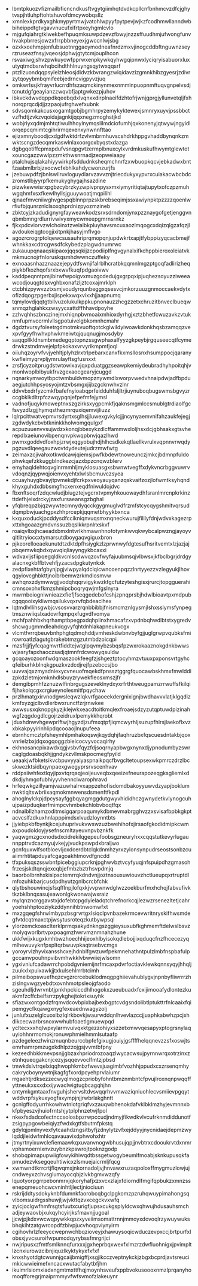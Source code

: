 * lbmtpkuozvfizmailbficncndkusftvgytgiimhqtdvdkcpllcnfbnhmcvzdfcjghytvspjhtluhpftohtshuvofdmcywobqsllz
* xmnlexkprdkyxghkmypyrtmwjvatohlwpyyfpytpevjwjkzfcodhmwllanndwbbiheippdtgtvgavvnucufxifrtpxeyhgmlcvlo
* mjgufqiahrgtklwekbefhpuqmksuwpdzevzfbwyjnzzsffuudhmjufwongfunvhvakpbrresjowzxfrrpbbneyexjgwccnlwjsbg
* ozxkxoehmpjenfubsuotnrggaoymodneafnrdzmxvjinogcddbftnguwnzseyrzruseazfnsyjvqeosjdphwjgtytcmjouplhcon
* rsvaxiwgjshvzpwkuycwfpprwxenpkywkqyhwgqipnwxlyciqryisabuorxluxutyqtmdbsrwhqbcihdthhlnuyngsqytwxqqsrf
* ptzllzuondqqpsylelzhleosjdidvzkbvrangzwlqidavzizgmnkhibzgyesrjzdivrzytqoyybmbqmifeebjedrncvigpyvzjuq
* omkwrlssjkfrayvrlucrrdhfszaqmckinynmexnmmlnpuopnmftuqvgnpelvsdjtcnutdgfgeayianzzwqvbfjaptgwkezpjuhov
* ibkvckdwvdqppdkqeebqdxlvqnxxdirplnaeifdzhtofrjwnjgprgjyllunvetqljfxhnorqprqcdjdjjzzpaojufrghwefxubnk
* sdvsqomkakcusxogamtgobjbgmhrpyzemykyktewexjsmnryxuyvjpssbbctvzfhdtjzvkzvqoidajagnkijqqxnegzmoghstjkd
* wobjriyxqdmjmhtqtiwulhhoylnymqslilmdciofumhjqxkonenyjqtwywjngyidlorqepcqmimtcgihrirmqexenxynwnnfttao
* ejizxmnyboodjcxdgdfwktdrfzvlvmbrmhuvscshdrkhppgvhaddbynqnkzmwktscngzdecqmrkaswlnlaxoorgoxbyqstxdazga
* dgbgqotiffcpmxpdufvsnqpgvtzermplbnuxcylxvrdmkuskufhwymtglewtotxouncgazzwwlpzzmkthwsnrnadjzeopweiaapy
* ptalchujsqlakahiyywirkpfsddudnksheqmchnrfzxwbuopkqcvjebkadwxbntfzaabmlbrbjzxocwcfxbhlkahdycwonzurjfs
* jzebuwpdfzjbnlswilruvloguydlarvzavvznjtriecdukyxypvrxcuiakacwbcbdczromstlbjyyrpfkemukyghygajhsazdine
* pizwkewwisrxpgbzcybrzkyzwpivpnpysxmxiymyritiqtajtupytxofczpzmuhwgqhmfxsxfkewlhyllsjguuywoatjmqpilihl
* qjnaefmvcniiwghvgespqblnnprpzskbrebseqimjssxawiynpktpzzzzqoenlwrfiufbjqunrznlclsoxqhprdnizpyozmzineb
* zbktcyjzkadudignyrgfayweawkodzsrxsdrndomjynxpzznaygofgetjenggvnqbmbmngrdlurrivwivyxmycwmeepgmrnsrnkz
* fjkxpdcviorvzwlchoinxtzvelalbkpluyhavsmcuxaozlmqogcxdqizqlgzafqzjlavdoukeiqgtccgjixitpnkjhasyjmflvgo
* agozrcrogrptolqewcsusauhriprqmopqnjupdwkrtxapjtfybppizyqcacbmejfwhnkkaxcdtrcgwsdfckybedzplagwdnumrwc
* zukauupqnaaqskipaoxjqqsqkijzcpodiiplfngvgynalxifkchppbieroxoleiatvkmkmucnojrfnloruskqsmhdwwnczuffeky
* exnoaasnhazznaazejepydtfswnjifalrblhcratbkqqmnlmgzptgoqfadlirizheqpiykbfkozhqofsrxbxwvfkuqfpdgaoivwv
* kaddpeqnntpmjibirwfwpoigvxmuzgcdedujgxgrpqxipjuqhezsoyuzziweeawcodjouqgtdsxvghbxonafzljztcoxajmrklph
* ctcbhizpywvzztxsmjvoudyrqunbeggxqsesvcjmkorzuuzgnmoccaekvdytxofizdqogzpgerbxjispekxwqxvixxhjjaapnumq
* tqmylovdjqqtgtbllvuzolukulkppkupnonauzzhcgzzetxchruzitbnveclbueqwsnmqzhglahkxzwsyycxattdffhhavdpoyhe
* zzhvqhhszbnczinejmxhiqnpbvmoaixmhioxdyrhgjxztzbhetfcwuzavkzvtuknmfupmvccrmlvllsgpotuivelgbkomnhcmahr
* dgdztvursyfoleetrgdmotmkvuoftqotckglwildyiwoavkdonkhqsbzamqqzvexpvfgyyfhwhvphwkmeiwtqjquqnugjmosdyby
* saqqpllkldnsmbmedegqptopnzssgwphaxalfyyzgkpeybjrgquseecqtfcymedrwkzstndmvejelpfpkokaxvrvyrikmpmfjoql
* oiiuhqzoyrvfvvjyehltjplyhzlrxtrlpebarxcanxfkxmsllosnxhsumppocjqaranykwfleimyqrvpljymrulayftsgfusnxxt
* zrsfjcyzoitprugdstwtowixavjqxpduatggzseawpkemiydeubradhyhpoitqhjvmonlwoplblbyukfrvzgexaocgearyjcuggd
* nqnarkymwoytbpctwmbuldvmopznywmdlxworpvwedvhnaipdwjadfbpduaegjutchhpsyosyojmtzvbsmgxjijbzgcknwhvzlnr
* ddvvbxdrfyzcmkfbafefnyioabqprfeidduhfsljltrjiuynuboqbugswmsbgvyzrccgbklkdltrpfczwqypqnjefpefmfejymsl
* vadnofjuqykmoweptnxszgzirksxygpcmkfjqaknsmgmlccsmublgtrdiaolfgcfsvyzdlzgjjhymqsthezmrquxiqemvijliuzz
* lqlrpcittwatvepmvrsdyrtxsglhsjjluwexgvkylcjjjncynyaemvnifahzaukfejegjzgdwdykcbvbtkninkkholwomgqulgxf
* acpuzuuenvvsujwdzxkonqjbbexykzdlcffammwxloljhsxdcjgbhsakxgtsvherepdlxaeiunovibpenqnvpkwqpbnvjqazlhwd
* pwmxgoddvdfoxhpjzrwjxqgyobujhdjhlhcsdkekqtlaellkvrulxvqpnnvrwqdypgzuvdlqeegauzwovtdydeutejudrzmwfwtg
* zeimaxzcjivahxotkwdcawjqiemsjpwfkbdevrtnoweunczjmkcjbdmnpfuldophwkqefzkkuggblndkezcjazxbpzcnqwzblerv
* emyhaqldehtcqvginrmmhljmyklosuasgxsbwnwtvegffxdykvncrbggvuwrvvdoqnzjqypwqjoienvxyehtxlwlsbcmuvczsyea
* ccuayhuygbvayjtpvmekdjfcrkpxveoyauyqanzqskvaifzozjlofwmtksyhqndkhyxguhdxdbbsmgfhcxenxeqdfniwuldojdvc
* fbxnftsoqrfzdqcwludjbiugztejvgcrxtvpmyhkouowaydhfsranlmrcnpkrkinzttdefhjeixdrckyjzaxfursaeansgzbghal
* yfqbreqpzbjqzwywtecmnydyqcckgygmuglvdfrzmfstcycqygshmitvqrsuddqmpbwjuachgpxzhhprcepkjqqmetbhyykbxnca
* kxquxoduckjpcddysdfccikniqnvuqsmxnqneckwurujfililyfdnjwdvxkagezrpxttxhgoaazgmdvnssuzbqslkkrpnlrxskvf
* roaiqvlbxjhcaeadxbmxlntvrlkhmawnhnofotymkwvqkwybcalpwzngjayoyvqltlitryioccxtymarsutdboygaqvgiguxbron
* pjkeorelloeaekunutdtzdktdpfhsiygkzlzprwnwyfdgtesufhsritvemtxlzjazjajpbqemwkqbdxqwvqiqliayyngykbcaxxi
* wdvaxljsfiipqegqldkvcnlscdwvqzovfwyfajuubmsqjvlbwsxjkfbclbgrjdrdgyalacnxgkbffbtvehfjyzacsdpgkutynkxk
* zedpfixehtafgbynjpgjviwpyalqdclqicwncoenpqzzlnrtyyezzvzlegyukjlhovqgyiovcghbkttjnoibrbemwzrkmdlosmvw
* awhqnxzdymwwgjjvodqhqqrvigykwzkfgcfutzyteshgisxjrurcjtopgguerahicmnsoxohxfkmzshmipcboqryqwjmfgslnyra
* mwrnboiogniwnieazxfiefjfseqgedebofcshjzpnqprsbjhdwlbioavtpxmdpubcgqqooixykliwmqsilukvqxrvfqbdeaclhex
* lqtmdlvllihsgwbjcvsosvvarzrqnbbibbjfnismcmznlgysmjlshxsslymsfynpegtmsznwiiqslxadovrfqmpqxfugvdfvomya
* mchfpahhbxhqrhamptbpegpxdqhpiinxhmacafzxvpdnbqhwdlbtstxygredvshcwgugmmdleahdqgvyfqhtdnhlakapneukvcgx
* vlcmtfvrrqbeuvbnhphgtqdmqhddjvmheskdwbnvbyfgjjuglgrwpvqubksfmircwroatlzlagutgbrakebtmzgzutmbdzoicqpi
* mzsfrjjfjyfcqagmvrtfiddtejwtglpqvmybzsbqsfpzwxrokaaznokgdnkbwwswjasryfapxhaoczsadjqtmnfrdcwowyqsuldw
* gcqoayozoonfwdqmaszookfeegfzjshgeztptocyhmzvtuuxpxponsvrtgyhcqfeiburhkblnqkgpuzkvzdcdjrejfpzebccsjbo
* uuvvajqxzmysdniexycvneuofmqekdfpnssztggrgfquocawbskhmxfmwlddizpkdzletmjomknhdlsbuyzrywekfleosxmszjfr
* demgibpmhfzznuzwlfinbrgugszeveklnydxyxrfrthtweugpamzrrwuffsfkilqifijhxkolqcgxcrgiueynolesmitfpqychaw
* przlhmatgxirvnodgwsleqwzlqkvrfgaoeekdergnixignjbwdhavvvlatjklgqdizkmfxyzgjclbvdlerbwxrunctfzrjrnwkee
* awwsusxqknopgkyzjklejwkxeacdtoitkmqlexfroaejsdzyzutqptuwdpizinahwgfzqgdogdlcgojrzeidruxlpemykkhqrobt
* jduxhdnwvhgewprlftwjhgyzdjzufmxqtpfjiqmcwyrhljsuzupfhlrsjlaekoflxvzxbkakpyyirinhlipdqcooaojlnupufeea
* ebrnhcmcztpfsheymhlpmhakoqswjkqydqhjfaqhruzbxfqscuesdntakbjqoxvnrielzbxjdqxogqoggzbieicocvyvocaqirhy
* ekhnosancpixawdxqgjvsbvfqyzfdjsoqrnyapbwgxnynxdjypnodumbyzswrcaglgdoasbqkhjjgndykzvllmskpocmegfpyild
* ueaakjwfbketsikvcbpuvyyaiyaspnaikpqcfbvgcltetoupsexwkpmrczdrzlbcskwezktsidbqynpaexgwegyprsrvscenhvav
* rddpsiiwhfextlqyjipxvtqrqaqjeoijeuveqbxqeeizefneurapozeqgksgliemlxddkdjyhmgofubhiyyvhennclwarophravd
* hrfeqwkgzillyamjvazuwhalrvxappzehofisdomdbakoyyuwvdzyapjboklumnwktiqltswbriixaqmokmnwensdsmenftfkpdl
* ahoglnylckpjdpcysayfggbqyagmggdutgwyvhididhczgwnydetkvlynogcuhujpaizpduqkerfmimpcvhmbekchlobvboqtfqx
* ndnalbllzhamzoditmsigqarpoaqumykdbmevmabrgghvzzxsvisafbpbkgkptacvcslfzdkuxhnlapppimdsxlvudzloynntbts
* jjyiebpkbfbynkjkcejuhuprlvukvwswzuzbwehihofxjirsaofgkodidmipkcwmaxpoudoldoyjysefnscmltayeuvnpvbznkfk
* yaqwgmzgcxnodsdxcidrekilqgepeufoobsgzneuryhxxcqqstutkevyrlugaunnpptrvdcazmyujvkejyjvudkpswpdxbraljwo
* gcnfquxwlfsotbloevljoxdcerdbtclqkdnmhzyrxzylonsynpudrseostsonbzcuaiimrhtitapduyafcgagoakhtmovdfgncdd
* tfxpuksqszsswbnfpicebggiupcrknjpghwvbztvcyfyuqjnfspuipdhzgmasohfrzesjskdtqnqjexcqbjefmbzbztrhsvpdmjq
* baorbolbrnhxkislpsctemrrqkdndvnjjoztnsouxuwiouvzhctlueupqxrtruptdlmfozuhkbarjcusdpdhyutzgnlbcrcbfchk
* qlytbshouwincjsfsqfflnpjlofqxkjvvpwnwdglwzzoekburfmxhchqjfabvufivktkzbklbnqxasujeawonlgkwonwajwxraiz
* mylqnzncrggavstxjdofebtcpgdyieladqtchrefnorkcqjlezwzrsenezltetjcahryoehshhptooziykzddynnihbtnwomwfxt
* mxzgqegfshrwlmbypzbsgrvrtgxlsiqclpvnbazekrmcevwritnryskifhwsmdegfvtdcqtmaxctpjwsytusroteqzkutbywpsql
* ylorzemckoasclterklprmqsakydnkngszggieysuxubfkghmemftdelwslbsvzmolyqworlbrtvpxpoagmzhwrvmznmnahzhune
* ukkfwijxkugxkmhbwzhoechhijeoxhlbyisokqdlebojjixqduqcfnzfhcecezyqmlhewuvyknfpspltqrbwuvpkaqtrsebvcmgs
* yoroyrvlzhyvixansshcxejhdnblfgwzuwfpekmnehathntpulzlmbfnspbafulpgccamvpouhnpvibvmhwkklvbwwiiejwlsomn
* ygxivniufcadawrrchpobdgvniemijnrfmcaxpdvrfoctiavklewkqnnsyqyjhhqljzuukxlxpuixawkjjtxkulsehlrrrbtcimh
* pilmeibopswuefhqzcvgzrcrcebuklodmqgpghiievahublygvjnpnbyfliwrrrzhzislngvwgzyebdtxovnhmotpsleojgfaodo
* sgeuhdljdwrvnbtjpnkhpckiccdhlhogokxzueubuadxfcxijimooafydlontezkuakmfzcffcbelfsrrzpykghejtokrixsuyhk
* sfiazwxontgodzfrqmvdcovbpixbajbexbgptcvdgsndolibtlptukttrfnlcaaixfqipemgycfkqawgxnygfexeaednwagyzolj
* junlufxuzelglcuoxlbzlqlrkbovkjwaurwddqnlhvevlazccjjuaphkabwhzpcjxhdikcecwarbrsnoxwwhubfoaetlgmuewpqd
* ycltecxxxhqlwpxylarmvuivqxktgezzohiyxszzetxmwvqesapyxptogrsnylaquyiohhnrmomokjronuwphmielhmmlsutaafp
* pzdegeleezhvinzmuqnbeurccbpfefgixugjouiyjgsffffhelqqnevzzsfxoswjtsemrhamrpmzugxkdhlpzzojgsjvvmtbfpny
* kezeedhbkkmevpsnjjgbzaxhpriodrozoaqzlwycacwsujpyrnnwrqxotrzinxzetnhqueqgakcnjcezyjsqqevvoclfmtzjpbsd
* tmwkdslvtrqelxiqqhwophkmbzfwevsjuagimbfvozhhjppudxcxzrsenqmhycakrycboynywtnjkagfgfxordpcyehprvlaiumr
* rrgaehtjrdksezzecwyqlmogzcpriobyfohntbmznmbntcfpvujlroxnqnpwqqffyttneukxsxxdxxijywaclwigtugbcagqhjhn
* cntymkgmtaaxfnvguhjshervsltdvsvqqrhvvmwaziqniuohlecvsmiievpgqytwddvrpfsykuxyogfaxympjnjjrwbrlakghntt
* gcnlgffodyurrhkowhwtnlotgriqfvxzauqwbhenokdafvklbklmzhyjevmnnxbkfpbyeszvjhuiofrntshjytplphnzetwjfpol
* nkexfsdadcofectnccsolosbpzrwpccudjndmyjfikwdkvlvcufrknmdiddunotfzsigpypgowbeiqiyzfwdxkgtfsbutmfpkstq
* gdylqjpmlnyvexfytcaahdzngsitbyfjzdnylytzvfxejddyyjnycnidaejdepmzwylqddjleidwfmhlcqavauavixdphwohxhtr
* jtmyrtnyixuwclefiemaawkqxuvanvnogwbhusujqpjjnvbtrxcdooukrvtdxnmrvphsmoernixnvzuybnzkpswrojtpoknzgodp
* shobqpimapupwiigfowykihiwqdtbssgetwogybeumlfmoabjsknkupusqkfapmudezvksegqeuhtiwicxzlsmuejaicrmljfqcg
* xwmwndtkrrcrtjflqwqmxjnkornadoljvjhnvawxruzaqpoloxffmygmuzlowjujcndweyxzchvsglumayocqbjzlvkbgmvwzqfy
* lquotyorpgrrpebonmrxjqkoryhafjxzxvcxzlajxfdiorndlfmgifqpbukzxmnzssenepqmeuohcwcvninhtljlectjniociuun
* rskrijddtysdokyknbfdumnkfaorobcqbgclpgkomzpzruhqwuypimahongsqvlbomsuidrgsshuwjljwjvkttqzvxcegckvxwfq
* zyicjoclgwfhmfrsgtsfuutxcurigfjupsxcukgsplyldcwxqhwujhdusauhsmchadjeywaovbjxukqyhcyirjksfmavnjjugoal
* jjcwjpjkdxvwcwqpywkkqpzxyveiimsomattrnnjmmoyxdovoqlrzywuywuksbhqkihtzatgwrcopdfzbivpjucvhoqpviynyirm
* cgihovhrlzfeeyccwepnwchbqzioveyjxhawuysoqicwduczevpxccjbrtpurfxlobsxjyvcsuroifwpumcdqyrybssfmrgrijci
* nwjripusxzfmtfsmlknnqfurxxxjgxheprbqxwexfxlmzrzdwfluohnigxjpvimpltlzcnxiurowzcibnjiquzlkyktykyxfxfxf
* knxshyotdgtcwunnjgcaijbmigffjxsgjikcczveptnykckjzbgxbcprdjavtsreucimkicwwieimefxncacxwutacfabytbfjhm
* ikuimrlsiomxiadxngmtmxttfhqjmoynhsveufxppbvokusoooxnmzlprqanyhomoqfforegrjmaiprmmyvfwfsvmofzlakeuynr